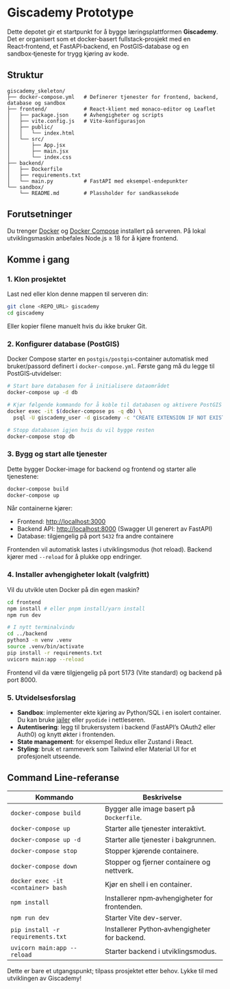 # Giscademy Prototype

Dette depotet gir et startpunkt for å bygge læringsplattformen **Giscademy**. Det er organisert som et
docker‑basert fullstack‑prosjekt med en React‑frontend, et FastAPI‑backend, en PostGIS‑database
og en sandbox‑tjeneste for trygg kjøring av kode.

## Struktur

```
giscademy_skeleton/
├── docker-compose.yml   # Definerer tjenester for frontend, backend, database og sandbox
├── frontend/            # React‑klient med monaco‑editor og Leaflet
│   ├── package.json     # Avhengigheter og scripts
│   ├── vite.config.js   # Vite‑konfigurasjon
│   ├── public/
│   │   └── index.html
│   └── src/
│       ├── App.jsx
│       ├── main.jsx
│       └── index.css
├── backend/
│   ├── Dockerfile
│   ├── requirements.txt
│   └── main.py          # FastAPI med eksempel‑endepunkter
└── sandbox/
    └── README.md        # Plassholder for sandkassekode
```

## Forutsetninger

Du trenger [Docker](https://www.docker.com/) og [Docker Compose](https://docs.docker.com/compose/) installert på serveren.
På lokal utviklingsmaskin anbefales Node.js ≥ 18 for å kjøre frontend.

## Komme i gang

### 1. Klon prosjektet

Last ned eller klon denne mappen til serveren din:

```bash
git clone <REPO_URL> giscademy
cd giscademy
```

Eller kopier filene manuelt hvis du ikke bruker Git.

### 2. Konfigurer database (PostGIS)

Docker Compose starter en `postgis/postgis`‑container automatisk med bruker/passord definert i
`docker-compose.yml`. Første gang må du legge til PostGIS‑utvidelser:

```bash
# Start bare databasen for å initialisere dataområdet
docker-compose up -d db

# Kjør følgende kommando for å koble til databasen og aktivere PostGIS
docker exec -it $(docker-compose ps -q db) \
  psql -U giscademy_user -d giscademy -c "CREATE EXTENSION IF NOT EXISTS postgis; CREATE EXTENSION IF NOT EXISTS postgis_topology;"

# Stopp databasen igjen hvis du vil bygge resten
docker-compose stop db
```

### 3. Bygg og start alle tjenester

Dette bygger Docker‑image for backend og frontend og starter alle tjenestene:

```bash
docker-compose build
docker-compose up
```

Når containerne kjører:

- Frontend: [http://localhost:3000](http://localhost:3000)
- Backend API: [http://localhost:8000](http://localhost:8000/docs) (Swagger UI generert av FastAPI)
- Database: tilgjengelig på port `5432` fra andre containere

Frontenden vil automatisk lastes i utviklingsmodus (hot reload). Backend kjører med `--reload` for
å plukke opp endringer.

### 4. Installer avhengigheter lokalt (valgfritt)

Vil du utvikle uten Docker på din egen maskin?

```bash
cd frontend
npm install # eller pnpm install/yarn install
npm run dev

# I nytt terminalvindu
cd ../backend
python3 -m venv .venv
source .venv/bin/activate
pip install -r requirements.txt
uvicorn main:app --reload
```

Frontend vil da være tilgjengelig på port 5173 (Vite standard) og backend på port 8000.

### 5. Utvidelsesforslag

- **Sandbox**: implementer ekte kjøring av Python/SQL i en isolert container. Du kan bruke
  [jailer](https://github.com/jamesking/binderbox) eller `pyodide` i nettleseren.
- **Autentisering**: legg til brukersystem i backend (FastAPI’s OAuth2 eller Auth0) og knytt
  økter i frontenden.
- **State management**: for eksempel Redux eller Zustand i React.
- **Styling**: bruk et rammeverk som Tailwind eller Material UI for et profesjonelt utseende.

## Command Line‑referanse

| Kommando | Beskrivelse |
|---------|-------------|
| `docker-compose build` | Bygger alle image basert på `Dockerfile`. |
| `docker-compose up` | Starter alle tjenester interaktivt. |
| `docker-compose up -d` | Starter alle tjenester i bakgrunnen. |
| `docker-compose stop` | Stopper kjørende containere. |
| `docker-compose down` | Stopper og fjerner containere og nettverk. |
| `docker exec -it <container> bash` | Kjør en shell i en container. |
| `npm install` | Installerer npm‑avhengigheter for frontenden. |
| `npm run dev` | Starter Vite dev-server. |
| `pip install -r requirements.txt` | Installerer Python‑avhengigheter for backend. |
| `uvicorn main:app --reload` | Starter backend i utviklingsmodus. |

Dette er bare et utgangspunkt; tilpass prosjektet etter behov. Lykke til med utviklingen av Giscademy!